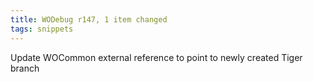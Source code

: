 ```yaml
---
title: WODebug r147, 1 item changed
tags: snippets
---
```


Update WOCommon external reference to point to newly created Tiger branch
